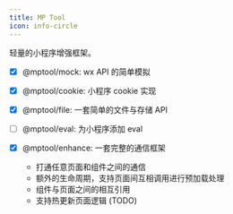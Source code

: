 ```yaml
---
title: MP Tool
icon: info-circle
---
```


轻量的小程序增强框架。

- [x] @mptool/mock: wx API 的简单模拟 <Badge text="W.I.P" type="warning" />
- [x] @mptool/cookie: 小程序 cookie 实现 <Badge text="Stable" />
- [x] @mptool/file: 一套简单的文件与存储 API <Badge text="Stable" />
- [ ] @mptool/eval: 为小程序添加 eval <Badge text="Building" type="danger" />
- [x] @mptool/enhance: 一套完整的通信框架 <Badge text="Stable" />

  - 打通任意页面和组件之间的通信
  - 额外的生命周期，支持页面间互相调用进行预加载处理
  - 组件与页面之间的相互引用
  - 支持热更新页面逻辑 (TODO)
